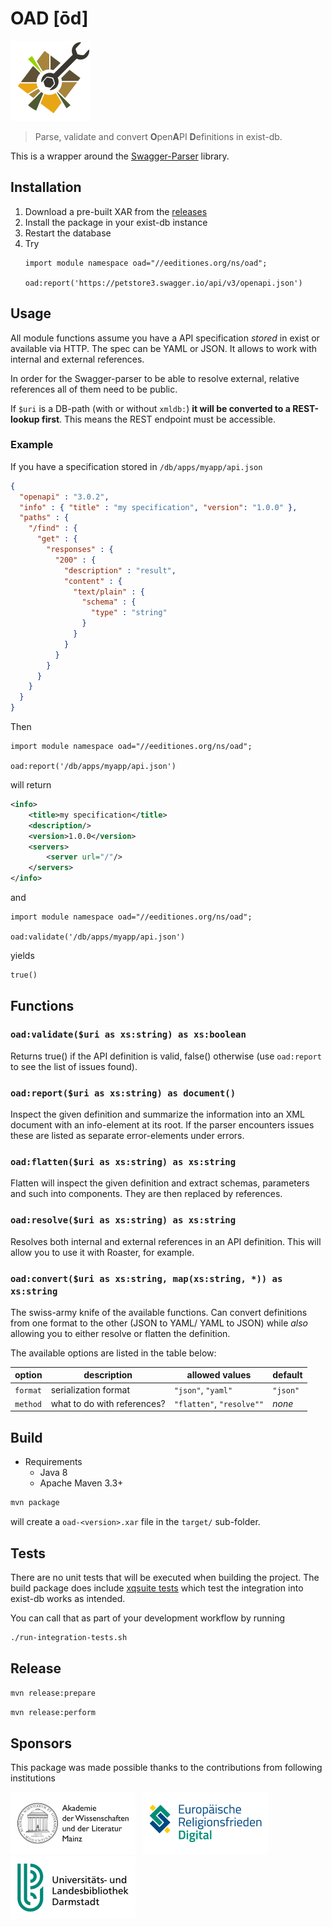 # OAD [ōd]

<img alt="OAD utility logo" src="src/main/xar-resources/icon.svg" width="128" />

> Parse, validate and convert **O**pen**A**PI **D**efinitions in exist-db.

This is a wrapper around the [Swagger-Parser](https://github.com/swagger-api/swagger-parser) library.

## Installation

1. Download a pre-built XAR from the [releases](https://github.com/eeditiones/oad/releases/latest)
2. Install the package in your exist-db instance
3. Restart the database
4. Try
   ```xquery
   import module namespace oad="//eeditiones.org/ns/oad";

   oad:report('https://petstore3.swagger.io/api/v3/openapi.json')
   ```


## Usage

All module functions assume you have a API specification _stored_ in exist or available via HTTP. The spec can
be YAML or JSON. It allows to work with internal and external references.

In order for the Swagger-parser to be able to resolve external, relative references all of them need to be public.

If `$uri` is a DB-path (with or without `xmldb:`) **it will be converted to a REST-lookup first**. This means
the REST endpoint must be accessible.

### Example

If you have a specification stored in `/db/apps/myapp/api.json`

```json
{
  "openapi" : "3.0.2",
  "info" : { "title" : "my specification", "version": "1.0.0" },
  "paths" : {
    "/find" : {
      "get" : {
        "responses" : {
          "200" : {
            "description" : "result",
            "content" : {
              "text/plain" : {
                "schema" : {
                  "type" : "string"
                }
              }
            }
          }
        }
      }
    }
  }
}
```

Then

```xquery
import module namespace oad="//eeditiones.org/ns/oad";

oad:report('/db/apps/myapp/api.json')
```

will return

```xml
<info>
    <title>my specification</title>
    <description/>
    <version>1.0.0</version>
    <servers>
        <server url="/"/>
    </servers>
</info>
```

and

```xquery
import module namespace oad="//eeditiones.org/ns/oad";

oad:validate('/db/apps/myapp/api.json')
```

yields

```xquery
true()
```

## Functions

### `oad:validate($uri as xs:string) as xs:boolean`

Returns true() if the API definition is valid, false() otherwise (use `oad:report` to see the list of issues found).

### `oad:report($uri as xs:string) as document()`

Inspect the given definition and summarize the information into an XML document with an info-element at its root.
If the parser encounters issues these are listed as separate error-elements under errors. 

### `oad:flatten($uri as xs:string) as xs:string`

Flatten will inspect the given definition and extract schemas, parameters and such into components. They are then
replaced by references.

### `oad:resolve($uri as xs:string) as xs:string`

Resolves both internal and external references in an API definition. This will allow you to use it with Roaster, for 
example.

### `oad:convert($uri as xs:string, map(xs:string, *)) as xs:string`

The swiss-army knife of the available functions. Can convert definitions from one format to the other (JSON to YAML/
YAML to JSON) while _also_ allowing you to either resolve or flatten the definition.

The available options are listed in the table below:

| option   | description                 | allowed values            | default  |
|----------|-----------------------------|---------------------------|----------|
| `format` | serialization format        | `"json"`, `"yaml"`        | `"json"` | 
| `method` | what to do with references? | `"flatten"`, `"resolve""` | _none_   |

## Build

* Requirements
  * Java 8
  * Apache Maven 3.3+

```bash
mvn package
```

will create a `oad-<version>.xar` file in the `target/` sub-folder.

## Tests

There are no unit tests that will be executed when building the project.
The build package does include [xqsuite tests](src/main/xar-resources/xqsuite/oad-test.xqm) which test the integration
into exist-db works as intended.

You can call that as part of your development workflow by running

```bash
./run-integration-tests.sh
```

## Release

```bash
mvn release:prepare
```
```bash
mvn release:perform
```

## Sponsors

This package was made possible thanks to the contributions from following institutions

<img alt="ADW logo" src="resources/sponsor-logo-adw.png" height="100" /> &nbsp; <img alt="EuReD logo" src="resources/sponsor-logo-eured.png" height="100" /> &nbsp; <img alt="ULB logo" src="resources/sponsor-logo-ulb.png" height="100" />
